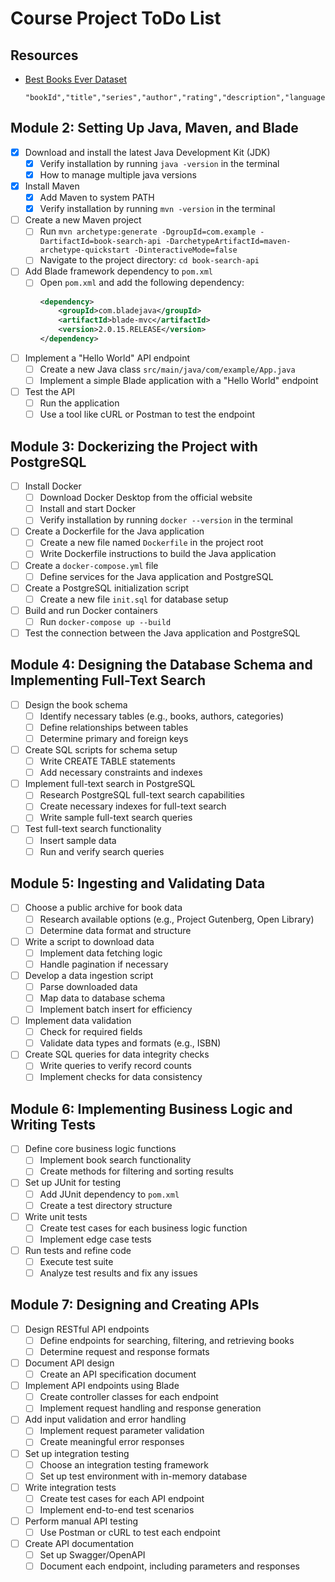 # Course Project ToDo List

## Resources

- [Best Books Ever Dataset](https://github.com/scostap/goodreads_bbe_dataset/blob/main/Best_Books_Ever_dataset/books_1.Best_Books_Ever.csv)
  ```
  "bookId","title","series","author","rating","description","language","isbn","genres","characters","bookFormat","edition","pages","publisher","publishDate","firstPublishDate","awards","numRatings","ratingsByStars","likedPercent","setting","coverImg","bbeScore","bbeVotes","price"
  ```

## Module 2: Setting Up Java, Maven, and Blade

- [x] Download and install the latest Java Development Kit (JDK)
  - [x] Verify installation by running `java -version` in the terminal
  - [x] How to manage multiple java versions
- [x] Install Maven
  - [x] Add Maven to system PATH
  - [x] Verify installation by running `mvn -version` in the terminal
- [ ] Create a new Maven project
  - [ ] Run `mvn archetype:generate -DgroupId=com.example -DartifactId=book-search-api -DarchetypeArtifactId=maven-archetype-quickstart -DinteractiveMode=false`
  - [ ] Navigate to the project directory: `cd book-search-api`
- [ ] Add Blade framework dependency to `pom.xml`
  - [ ] Open `pom.xml` and add the following dependency:
    ```xml
    <dependency>
        <groupId>com.bladejava</groupId>
        <artifactId>blade-mvc</artifactId>
        <version>2.0.15.RELEASE</version>
    </dependency>
    ```
- [ ] Implement a "Hello World" API endpoint
  - [ ] Create a new Java class `src/main/java/com/example/App.java`
  - [ ] Implement a simple Blade application with a "Hello World" endpoint
- [ ] Test the API
  - [ ] Run the application
  - [ ] Use a tool like cURL or Postman to test the endpoint

## Module 3: Dockerizing the Project with PostgreSQL

- [ ] Install Docker
  - [ ] Download Docker Desktop from the official website
  - [ ] Install and start Docker
  - [ ] Verify installation by running `docker --version` in the terminal
- [ ] Create a Dockerfile for the Java application
  - [ ] Create a new file named `Dockerfile` in the project root
  - [ ] Write Dockerfile instructions to build the Java application
- [ ] Create a `docker-compose.yml` file
  - [ ] Define services for the Java application and PostgreSQL
- [ ] Create a PostgreSQL initialization script
  - [ ] Create a new file `init.sql` for database setup
- [ ] Build and run Docker containers
  - [ ] Run `docker-compose up --build`
- [ ] Test the connection between the Java application and PostgreSQL

## Module 4: Designing the Database Schema and Implementing Full-Text Search

- [ ] Design the book schema
  - [ ] Identify necessary tables (e.g., books, authors, categories)
  - [ ] Define relationships between tables
  - [ ] Determine primary and foreign keys
- [ ] Create SQL scripts for schema setup
  - [ ] Write CREATE TABLE statements
  - [ ] Add necessary constraints and indexes
- [ ] Implement full-text search in PostgreSQL
  - [ ] Research PostgreSQL full-text search capabilities
  - [ ] Create necessary indexes for full-text search
  - [ ] Write sample full-text search queries
- [ ] Test full-text search functionality
  - [ ] Insert sample data
  - [ ] Run and verify search queries

## Module 5: Ingesting and Validating Data

- [ ] Choose a public archive for book data
  - [ ] Research available options (e.g., Project Gutenberg, Open Library)
  - [ ] Determine data format and structure
- [ ] Write a script to download data
  - [ ] Implement data fetching logic
  - [ ] Handle pagination if necessary
- [ ] Develop a data ingestion script
  - [ ] Parse downloaded data
  - [ ] Map data to database schema
  - [ ] Implement batch insert for efficiency
- [ ] Implement data validation
  - [ ] Check for required fields
  - [ ] Validate data types and formats (e.g., ISBN)
- [ ] Create SQL queries for data integrity checks
  - [ ] Write queries to verify record counts
  - [ ] Implement checks for data consistency

## Module 6: Implementing Business Logic and Writing Tests

- [ ] Define core business logic functions
  - [ ] Implement book search functionality
  - [ ] Create methods for filtering and sorting results
- [ ] Set up JUnit for testing
  - [ ] Add JUnit dependency to `pom.xml`
  - [ ] Create a test directory structure
- [ ] Write unit tests
  - [ ] Create test cases for each business logic function
  - [ ] Implement edge case tests
- [ ] Run tests and refine code
  - [ ] Execute test suite
  - [ ] Analyze test results and fix any issues

## Module 7: Designing and Creating APIs

- [ ] Design RESTful API endpoints
  - [ ] Define endpoints for searching, filtering, and retrieving books
  - [ ] Determine request and response formats
- [ ] Document API design
  - [ ] Create an API specification document
- [ ] Implement API endpoints using Blade
  - [ ] Create controller classes for each endpoint
  - [ ] Implement request handling and response generation
- [ ] Add input validation and error handling
  - [ ] Implement request parameter validation
  - [ ] Create meaningful error responses
- [ ] Set up integration testing
  - [ ] Choose an integration testing framework
  - [ ] Set up test environment with in-memory database
- [ ] Write integration tests
  - [ ] Create test cases for each API endpoint
  - [ ] Implement end-to-end test scenarios
- [ ] Perform manual API testing
  - [ ] Use Postman or cURL to test each endpoint
- [ ] Create API documentation
  - [ ] Set up Swagger/OpenAPI
  - [ ] Document each endpoint, including parameters and responses
